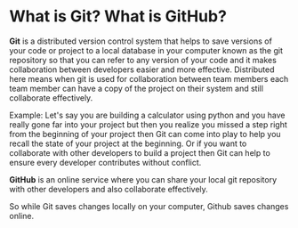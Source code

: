 # What is Git? What is GitHub?

**Git** is a distributed version control system that helps to save versions of your code or project to a local database in your computer known as the git repository so that you can refer to any version of your code and it makes collaboration between developers easier and more effective. Distributed here means when git is used for collaboration between team members each team member can have a copy of the project on their system and still collaborate effectively.

Example:
Let's say you are building a calculator using python and you have really gone far into your project but then you realize you missed a step right from the beginning of your project then Git can come into play to help you recall the state of your project at the beginning. Or if you want to collaborate with other developers to build a project then Git can help to ensure every developer contributes without conflict.




**GitHub** is an online service where you can share your local git repository with other developers and also collaborate effectively.




So while Git saves changes locally on your computer, Github saves changes online. 


